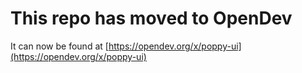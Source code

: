 # This repo has moved to OpenDev

It can now be found at [https://opendev.org/x/poppy-ui](https://opendev.org/x/poppy-ui)

